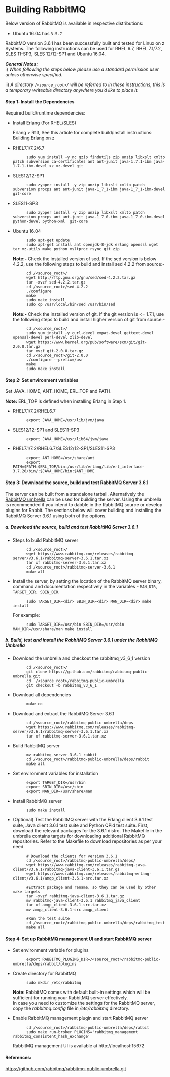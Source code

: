 <!---PACKAGE:RabbitMQ--->
<!---DISTRO:SLES 12.x:3.6.1--->
<!---DISTRO:SLES 11.x:3.6.1--->
<!---DISTRO:RHEL 7.x:3.6.1--->
<!---DISTRO:RHEL 6.x:3.6.1--->
<!---DISTRO:Ubuntu 16.x:Distro,3.6.1--->

# Building RabbitMQ

Below version of RabbitMQ is available in respective distributions:

*    Ubuntu 16.04     has `3.5.7`

RabbitMQ version 3.6.1 has been successfully built and tested for Linux on z Systems. The following instructions can be used for RHEL 6.7, RHEL 7.1/7.2, SLES 11-SP3, SLES 12/12-SP1 and Ubuntu 16.04.

_**General Notes:**_  
i) _When following the steps below please use a standard permission user unless otherwise specified._

ii) _A directory `/<source_root>/` will be referred to in these instructions, this is a temporary writeable directory anywhere you'd like to place it._

#### Step 1: Install the Dependencies
Required build/runtime dependencies:

* Install Erlang (For RHEL/SLES)
	
	Erlang > R13, See this article for complete build/install instructions: [Building Erlang on z](https://github.com/linux-on-ibm-z/docs/wiki/Building-Erlang)

   
* RHEL7.1/7.2/6.7

			sudo yum install -y nc gzip findutils zip unzip libxslt xmlto patch subversion ca-certificates ant ant-junit java-1.7.1-ibm java-1.7.1-ibm-devel xz xz-devel git

* SLES12/12-SP1

			sudo zypper install -y zip unzip libxslt xmlto patch subversion procps ant ant-junit java-1_7_1-ibm java-1_7_1-ibm-devel git-core
			
* SLES11-SP3

			sudo zypper install -y zip unzip libxslt xmlto patch subversion procps ant ant-junit java-1_7_0-ibm java-1_7_0-ibm-devel python-devel python-xml  git-core

* Ubuntu 16.04

            sudo apt-get update
			sudo apt-get install ant openjdk-8-jdk erlang openssl wget tar xz-utils make python xsltproc rsync git zip

			
	**Note:-** Check the installed version of sed. If the sed version is below 4.2.2, use the following steps to build and install sed 4.2.2 from source:-
	
			cd /<source_root>/
			wget http://ftp.gnu.org/gnu/sed/sed-4.2.2.tar.gz
			tar -xvzf sed-4.2.2.tar.gz
			cd /<source_root>/sed-4.2.2
			./configure
			make
			sudo make install
			sudo cp /usr/local/bin/sed /usr/bin/sed
			
	**Note:-** Check the installed version of git. If the git version is <= 1.7.1, use the following steps to build and install higher version of git from source:-
	
			cd /<source_root>/
			sudo yum install -y curl-devel expat-devel gettext-devel openssl-devel perl-devel zlib-devel
			wget https://www.kernel.org/pub/software/scm/git/git-2.0.0.tar.gz
			tar xvzf git-2.0.0.tar.gz
			cd /<source_root>/git-2.0.0
			./configure --prefix=/usr
			make
			sudo make install
			
#### Step 2: Set environment variables
 Set JAVA_HOME, ANT_HOME, ERL_TOP and PATH.

**Note:** ERL_TOP is defined when installing Erlang in Step 1.

* RHEL7.1/7.2/RHEL6.7

			export JAVA_HOME=/usr/lib/jvm/java

* SLES12/12-SP1 and SLES11-SP3

			export JAVA_HOME=/usr/lib64/jvm/java
			
* RHEL7.1/7.2/RHEL6.7/SLES12/12-SP1/SLES11-SP3

			export ANT_HOME=/usr/share/ant
			export PATH=$PATH:$ERL_TOP/bin:/usr/lib/erlang/lib/erl_interface-3.7.20/bin/:$JAVA_HOME/bin:$ANT_HOME
			
#### Step 3: Download the source, build and test RabbitMQ Server 3.6.1
The server can be built from a standalone tarball. Alternatively the [RabbitMQ umbrella](https://www.rabbitmq.com/plugin-development.html) can be used for building the server. Using the umbrella is recommended if you intend to dabble in the RabbitMQ source or develop plugins for Rabbit. The sections below will cover building and installing the RabbitMQ Server 3.6.1 using both of the options.			
##### a. Download the source, build and test RabbitMQ Server 3.6.1

* Steps to build RabbitMQ server

			cd /<source_root>/
			wget https://www.rabbitmq.com/releases/rabbitmq-server/v3.6.1/rabbitmq-server-3.6.1.tar.xz 
			tar xf rabbitmq-server-3.6.1.tar.xz
			cd /<source_root>/rabbitmq-server-3.6.1
			make all   

		
* Install the server, by setting the location of the RabbitMQ server binary, command and documentation respectively in the variables - `MAN_DIR, TARGET_DIR, SBIN_DIR`.   

			sudo TARGET_DIR=<dir> SBIN_DIR=<dir> MAN_DIR=<dir> make install   
			
	For example:
			
			sudo TARGET_DIR=/usr/bin SBIN_DIR=/usr/sbin MAN_DIR=/usr/share/man make install
			

##### b. Build, test and install the RabbitMQ Server 3.6.1 under the RabbitMQ Umbrella
* Download the umbrella and checkout the rabbitmq_v3_6_1 version
			
			cd /<source_root>/
		    git clone https://github.com/rabbitmq/rabbitmq-public-umbrella.git
			cd  /<source_root>/rabbitmq-public-umbrella 
			git checkout -b rabbitmq_v3_6_1
		
* Download all dependencies

			make co

* Download and extract the RabbitMQ Server 3.6.1
			
			cd /<source_root>/rabbitmq-public-umbrella/deps
			wget https://www.rabbitmq.com/releases/rabbitmq-server/v3.6.1/rabbitmq-server-3.6.1.tar.xz 
			tar xf rabbitmq-server-3.6.1.tar.xz
			
* Build RabbitMQ server
			
			mv rabbitmq-server-3.6.1 rabbit
			cd /<source_root>/rabbitmq-public-umbrella/deps/rabbit
			make all

* Set environment variables for installation

			export TARGET_DIR=/usr/bin
			export SBIN_DIR=/usr/sbin
			export MAN_DIR=/usr/share/man

* Install RabbitMQ server

			sudo make install   
			

* (Optional) Test the RabbitMQ server with the Erlang client 3.6.1 test suite, Java client 3.6.1 test suite and Python QPid test suite. First, download the relevant packages for the 3.6.1 distro. The Makefile in the umbrella contains targets for downloading additional RabbitMQ repositories. Refer to the Makefile to download repositories as per your need.   

            # Download the clients for version 3.6.1
			cd /<source_root>/rabbitmq-public-umbrella/deps/
			wget https://www.rabbitmq.com/releases/rabbitmq-java-client/v3.6.1/rabbitmq-java-client-3.6.1.tar.gz 
			wget https://www.rabbitmq.com/releases/rabbitmq-erlang-client/v3.6.1/amqp_client-3.6.1-src.tar.xz 
			
            #Extract package and rename, so they can be used by other make targets			
			tar -xvzf rabbitmq-java-client-3.6.1.tar.gz 
			mv rabbitmq-java-client-3.6.1 rabbitmq_java_client 
			tar xf amqp_client-3.6.1-src.tar.xz 
			mv amqp_client-3.6.1-src amqp_client
			
			#Run the test suite	
			cd /<source_root>/rabbitmq-public-umbrella/deps/rabbitmq_test
			make all
			

#### Step 4: Set up RabbitMQ management UI and start RabbitMQ server

* Set environment variable for plugins

			export RABBITMQ_PLUGINS_DIR=/<source_root>/rabbitmq-public-umbrella/deps/rabbit/plugins

* Create directory for RabbitMQ

			sudo mkdir /etc/rabbitmq
			
	**Note:** RabbitMQ comes with default built-in settings which will be sufficient for running your RabbitMQ server effectively. 	
	In case you need to customize the settings for the RabbitMQ server, copy the _rabbitmq.config_ file in _/etc/rabbitmq_ directory.

* Enable RabbitMQ management plugin and start RabbitMQ server
	
			cd /<source_root>/rabbitmq-public-umbrella/deps/rabbit
			sudo make run-broker PLUGINS='rabbitmq_management rabbitmq_consistent_hash_exchange'
			
	RabbitMQ management UI is available at http://localhost:15672
			
   	
#### References:
https://github.com/rabbitmq/rabbitmq-public-umbrella.git
